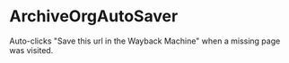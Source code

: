 # ArchiveOrgAutoSaver
Auto-clicks "Save this url in the Wayback Machine" when a missing page was visited.
